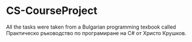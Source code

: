 # CS-CourseProject

All the tasks were taken from a Bulgarian programming texbook called
Практическо ръководство по програмиране на C# от Христо Крушков.
